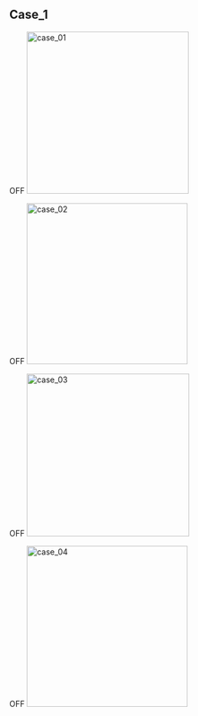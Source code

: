 ## Case_1

OFF 
<img width="289" alt="case_01" src="https://user-images.githubusercontent.com/102661424/164887261-f65b6fc0-5244-4db7-8437-3a81a9eb6c64.png">


OFF
<img width="287" alt="case_02" src="https://user-images.githubusercontent.com/102661424/164887270-2ccbf1ce-5bae-4f67-9964-8ca15d72ae8c.png">


OFF
<img width="290" alt="case_03" src="https://user-images.githubusercontent.com/102661424/164887273-b882b7ac-60cc-447c-9f10-b88dc3ee8cf6.png">


OFF
<img width="287" alt="case_04" src="https://user-images.githubusercontent.com/102661424/164887279-c0252c45-e7f4-4beb-aef3-32d62b9f5a84.png">
